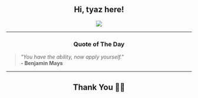 <h2 align="center"> Hi, tyaz here!</h2>

<p align="center">
<a href="https://github.com/tyazx" alt="github streak"><img src="https://dvst-streak.herokuapp.com/?user=tyazx&theme=tokyonight&fire=DD472C"></a>
</p>

<hr>
<h3 align="center">Quote of The Day</h3>
<p align="center">
<blockquote>
<i>"You have the ability, now apply yourself."</i>
<br>
<b>- Benjamin Mays</b>
</blockquote>
</p>


<hr>
<h2 align="center">Thank You 🙏🏼</h2>
